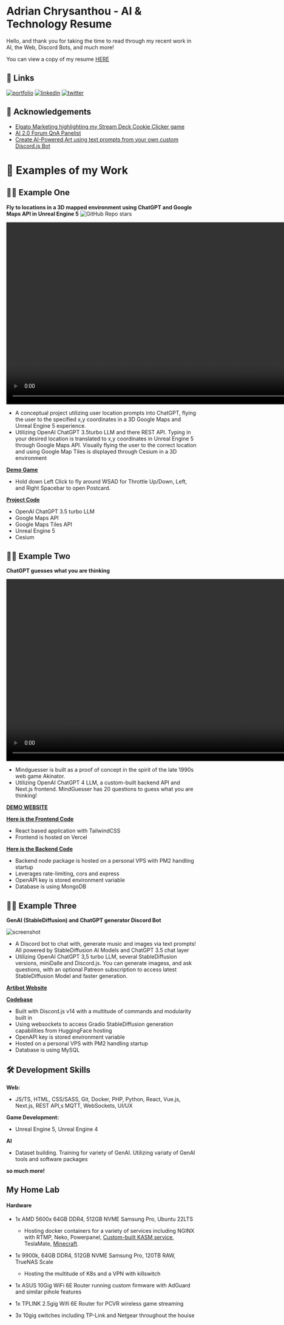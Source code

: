 # Adrian Chrysanthou - AI & Technology Resume

Hello, and thank you for taking the time to read through my recent work in AI, the Web, Discord Bots, and much more!

You can view a copy of my resume [HERE](https://www.adrianchrysanthou.com/adrian_chrysanthou_resume-2024.pdf)


## 🔗 Links
[![portfolio](https://img.shields.io/badge/my_portfolio-000?style=for-the-badge&logo=ko-fi&logoColor=white)](https://adrianchrysanthou.com/)
[![linkedin](https://img.shields.io/badge/linkedin-0A66C2?style=for-the-badge&logo=linkedin&logoColor=white)](https://www.linkedin.com/in/adrian-chrysanthou/)
[![twitter](https://img.shields.io/badge/twitter-1DA1F2?style=for-the-badge&logo=twitter&logoColor=white)](https://x.com/_ok_adrian)


## 💬 Acknowledgements

 - [Elgato Marketing highlighting my Stream Deck Cookie Clicker game ](https://x.com/elgatomarket/status/1786430546488476114)
 - [AI 2.0 Forum QnA Panelist](https://www.linkedin.com/feed/update/urn:li:activity:7180550543566635008/)
 - [Create AI-Powered Art using text prompts from your own custom Discord.js Bot](https://medium.com/@f00d4tehg0dz/create-ai-powered-art-using-text-prompts-from-your-own-custom-discord-js-bot-bddd05742f6e)


# 🚀 Examples of my Work


## 👩‍💻 Example One

**Fly to locations in a 3D mapped environment using ChatGPT and Google Maps API in Unreal Engine 5** 
![GitHub Repo stars](https://img.shields.io/github/stars/f00d4tehg0dz/FlyThroughGoogleMaps)

<video src="./examples/videos/flythrough-googlemaps_demo.mp4" width="960"></video>

* A conceptual project utilizing user location prompts into ChatGPT, flying the user to the specified x,y coordinates in a 3D Google Maps and Unreal Engine 5 experience.
* Utilizing OpenAI ChatGPT 3.5turbo LLM and there REST API. Typing in your desired location is translated to x,y coordinates in Unreal Engine 5 through Google Maps API. Visually flying the user to the correct location and using Google Map Tiles is displayed through Cesium in a 3D environment

<!-- [**Video Demo**](https://i.imgur.com/I6sZdO0.mp4) -->

[**Demo Game**](https://drive.google.com/file/d/1qxqKGCxKJKcA0gsqPmUE0R--dc5TqCkt/view?usp=share_link) 
* Hold down Left Click to fly around WSAD for Throttle Up/Down, Left, and Right Spacebar to open Postcard. 

[**Project Code**](https://github.com/f00d4tehg0dz/FlyThroughGoogleMaps)

* OpenAI ChatGPT 3.5 turbo LLM
* Google Maps API
* Google Maps Tiles API
* Unreal Engine 5
* Cesium


## 👩‍💻 Example Two

**ChatGPT guesses what you are thinking**

<video src="./examples/videos/mindguesser_demo.mp4" width="960"></video>


* Mindguesser is built as a proof of concept in the spirit of the late 1990s web game Akinator.
* Utilizing OpenAI ChatGPT 4 LLM, a custom-built backend API and Next.js frontend. MindGuesser has 20 questions to guess what you are thinking! 

<!-- [**Video Demo**](https://i.imgur.com/Mq4aA14.mp4) -->

[**DEMO WEBSITE**](https://mindguesser.com/) 

[**Here is the Frontend Code**](https://github.com/f00d4tehg0dz/MindGuesser-Frontend/tree/master)

* React based application with TailwindCSS
* Frontend is hosted on Vercel

[**Here is the Backend Code**](https://github.com/f00d4tehg0dz/MindGuesser-Backend/tree/main)

* Backend node package is hosted on a personal VPS with PM2 handling startup
* Leverages rate-limiting, cors and express
* OpenAPI key is stored environment variable
* Database is using MongoDB

## 👩‍💻 Example Three

**GenAI (StableDiffusion) and ChatGPT generator Discord Bot**

![screenshot](./examples/images/artibot-1-stablediffusion-2.png)

<!-- ![screenshot2](./examples/images/artibot-2-pokemon.png) -->

* A Discord bot to chat with, generate music and images via text prompts! All powered by StableDiffusion AI Models and ChatGPT 3.5 chat layer
* Utilizing OpenAI ChatGPT 3,5 turbo LLM, several StableDiffusion versions, miniDalle and Discord.js. You can generate imagess, and ask questions, with an optional Patreon subscription to access latest StableDiffusion Model and faster generation.

[**Artibot Website**](https://www.artibot.gg/) 

[**Codebase**](https://github.com/f00d4tehg0dz/ai-chat-discord-bot)

* Built with Discord.js v14 with a multitude of commands and modularity built in
* Using websockets to access Gradio StableDiffusion generation capabilities from HuggingFace hosting
* OpenAPI key is stored environment variable 
* Hosted on a personal VPS with PM2 handling startup
* Database is using MySQL



## 🛠 Development Skills

**Web:** 

* JS/TS, HTML, CSS/SASS, Git, Docker, PHP, Python, React, Vue.js, Next.js, REST API,s MQTT, WebSockets, UI/UX

**Game Development:** 

* Unreal Engine 5, Unreal Engine 4

**AI**

* Dataset building. Training for variety of GenAI. Utilizing variaty of GenAI tools and software packages

**so much more!**


## My Home Lab

#### Hardware

* 1x AMD 5600x 64GB DDR4, 512GB NVME Samsung Pro, Ubuntu 22LTS 
  - Hosting docker containers for a variety of services including NGINX with RTMP, Neko, Powerpanel, [Custom-built KASM service](https://github.com/f00d4tehg0dz/kasm-discord-screenshare), TeslaMate, [Minecraft](https://minecraft.f00d4tehg0dz.me).

* 1x 9900k, 64GB DDR4, 512GB NVME Samsung Pro, 120TB RAW, TrueNAS Scale 
  - Hosting the multitude of K8s and a VPN with killswitch

* 1x ASUS 10Gig WiFi 6E Router running custom firmware with AdGuard and similar pihole features

* 1x TPLINK 2.5gig Wifi 6E Router for PCVR wireless game streaming

* 3x 10gig switches including TP-Link and Netgear throughout the houise